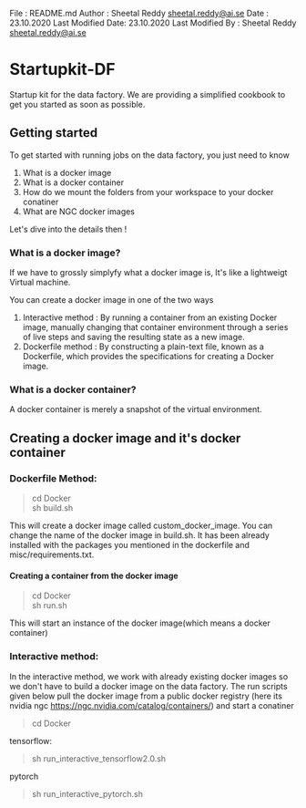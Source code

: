  File              : README.md
 Author            : Sheetal Reddy <sheetal.reddy@ai.se>
 Date              : 23.10.2020
 Last Modified Date: 23.10.2020
 Last Modified By  : Sheetal Reddy <sheetal.reddy@ai.se>
# Startupkit-DF

Startup kit for the data factory. We are providing a simplified cookbook to get you started as soon as possible.

## Getting started 

To get started with running jobs on the data factory,  you just need to know 

1. What is a docker image 
2. What is a docker container
3. How do we mount the folders from your workspace to your docker conatiner
4. What are NGC docker images


Let's dive into the details then ! 

### What is a docker image?

If we have to grossly simplyfy what a docker image is, It's  like a lightweigt Virtual machine.

You can create a docker image in one of the two ways

1. Interactive method : By running a container from an existing Docker image, manually changing that container environment through a series of live steps and saving the resulting state as a new image.
2. Dockerfile method : By constructing a plain-text file, known as a Dockerfile, which provides the specifications for creating a Docker image.


### What is a docker container?

A docker container is merely a snapshot of the virtual environment.  


## Creating a docker image and it's docker container

### Dockerfile Method:

> cd Docker  
> sh build.sh 

This will create a docker image called custom\_docker\_image. You can change the name of the docker image in build.sh. It has been already installed with the packages you mentioned in the dockerfile and misc/requirements.txt.

#### Creating a container from the docker image

> cd Docker  
> sh run.sh

This will start an instance of the docker image(which means a docker container)

### Interactive method:

In the interactive method, we work with already existing docker images so we don't have to build a docker image on the data factory. The run scripts given below pull the docker image from a public docker registry (here its nvidia ngc https://ngc.nvidia.com/catalog/containers/) and start a conatiner

> cd Docker 

tensorflow:
> sh run\_interactive\_tensorflow2.0.sh

pytorch
> sh run\_interactive\_pytorch.sh 

